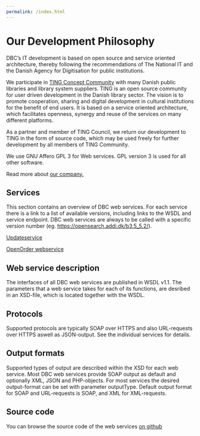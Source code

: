 ```yaml
---
permalink: /index.html
---
```

# Our Development Philosophy
DBC’s IT development is based on open source and service oriented
architecture, thereby following the recommendations of The National
IT and the Danish Agency for Digitisation for public institutions.

We participate in [TING Concept Community](http://www.ting.dk/) with many
Danish public libraries and library system suppliers. TING is an open
source community for user driven development in the Danish library sector.
The vision is to promote cooperation, sharing and digital development in
cultural institutions for the benefit of end users. It is based on a
service oriented architecture, which facilitates openness, synergy and
reuse of the services on many different platforms.

As a partner and member of TING Council, we return our development to TING
in the form of source code, which may be used freely for
further development by all members of TING Community.

We use GNU Affero GPL 3 for Web services. GPL version 3 is used for all other software.

Read more about [our company.](http://www.dbc.dk/english)

## Services
This section contains an overview of DBC web services. For each service
there is a link to a list of available versions, including links to the
WSDL and service endpoint. DBC web services are always to be called with a
specific version number (eg. https://opensearch.addi.dk/b3.5_5.2/).

[Updateservice](/updateservice/Home.md)

[OpenOrder webservice](/OpenOrder-webservice/Home.md)


## Web service description
The interfaces of all DBC web services are published in WSDL v1.1. The
parameters that a web service takes for each of its functions, are desribed
in an XSD-file, which is located together with the WSDL. 

## Protocols
Supported protocols are typically SOAP over HTTPS and also URL-requests
over HTTPS aswell as JSON-output. See the individual services for details.

## Output formats
Supported types of output are described within the XSD for each web
service. Most DBC web services provide SOAP output as default and
optionally XML, JSON and PHP-objects. For most services the desired
output-format can be set with parameter outputType. Default output format
for SOAP and URL-requests is SOAP, and XML for XML-requests.

## Source code
You can browse the source code of the web services [on github](github.com/DBCDK)


